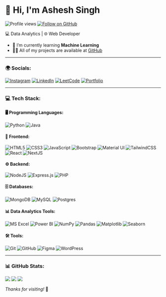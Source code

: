 # 👋 Hi, I'm Ashesh Singh

![Profile views](https://komarev.com/ghpvc/?username=Ashesh88&color=blue)
<a href="https://github.com/ashesh88" target="_blank">
  <img src="https://img.shields.io/github/followers/ashesh88?label=Follow&style=social" alt="Follow on GitHub" />
</a>


💻 Data Analytics | 🌐 Web Developer
  
- 🌱 I’m currently learning  **Machine Learning**  
- 👨‍💻 All of my projects are available at [GitHub](https://github.com/ashesh88)

---
### 🌍 Socials:

[![Instagram](https://img.shields.io/badge/Instagram-%23E4405F.svg?logo=Instagram&logoColor=white)](https://instagram.com/ashesh_146)
[![LinkedIn](https://img.shields.io/badge/LinkedIn-%230077B5.svg?logo=linkedin&logoColor=white)](https://www.linkedin.com/in/asheshsingh01/)
[![LeetCode](https://img.shields.io/badge/LeetCode-FFA116.svg?logo=leetcode&logoColor=white)](https://leetcode.com/u/asheshh/)
[![Portfolio](https://img.shields.io/badge/Portfolio-000000.svg?logo=About.me&logoColor=white)](https://ashesh88.github.io/portfolio/)


---
### 💻 Tech Stack:

#### 🖥️ Programming Languages:
![Python](https://img.shields.io/badge/Python-3776AB?style=for-the-badge&logo=python&logoColor=white)
![Java](https://img.shields.io/badge/Java-007396?style=for-the-badge&logo=java&logoColor=white)


#### 🎨 Frontend:
![HTML5](https://img.shields.io/badge/HTML5-E34F26?style=for-the-badge&logo=html5&logoColor=white)
![CSS3](https://img.shields.io/badge/CSS3-1572B6?style=for-the-badge&logo=css3&logoColor=white)
![JavaScript](https://img.shields.io/badge/JavaScript-323330?style=for-the-badge&logo=javascript&logoColor=%23F7DF1E)
![Bootstrap](https://img.shields.io/badge/Bootstrap-7952B3?style=for-the-badge&logo=bootstrap&logoColor=white)
![Material UI](https://img.shields.io/badge/MUI-007FFF?style=for-the-badge&logo=mui&logoColor=white)
![TailwindCSS](https://img.shields.io/badge/Tailwind_CSS-38B2AC?style=for-the-badge&logo=tailwind-css&logoColor=white)
![React](https://img.shields.io/badge/React-20232A?style=for-the-badge&logo=react&logoColor=61DAFB)
![NextJS](https://img.shields.io/badge/Next.js-000000?style=for-the-badge&logo=next.js&logoColor=white)

#### ⚙️ Backend:
![NodeJS](https://img.shields.io/badge/Node.js-6DA55F?style=for-the-badge&logo=node.js&logoColor=white)
![Express.js](https://img.shields.io/badge/Express.js-404D59?style=for-the-badge)
![PHP](https://img.shields.io/badge/PHP-777BB4?style=for-the-badge&logo=php&logoColor=white)

#### 🗄️ Databases:
![MongoDB](https://img.shields.io/badge/MongoDB-4EA94B?style=for-the-badge&logo=mongodb&logoColor=white)
![MySQL](https://img.shields.io/badge/MySQL-4479A1?style=for-the-badge&logo=mysql&logoColor=white)
![Postgres](https://img.shields.io/badge/Postgres-316192?style=for-the-badge&logo=postgresql&logoColor=white)

#### 📊 Data Analytics Tools:
![MS Excel](https://img.shields.io/badge/Microsoft_Excel-217346?style=for-the-badge&logo=microsoft-excel&logoColor=white)
![Power BI](https://img.shields.io/badge/Power%20BI-F2C811?style=for-the-badge&logo=powerbi&logoColor=black)
![NumPy](https://img.shields.io/badge/Numpy-013243?style=for-the-badge&logo=numpy&logoColor=white)
![Pandas](https://img.shields.io/badge/Pandas-150458?style=for-the-badge&logo=pandas&logoColor=white)
![Matplotlib](https://img.shields.io/badge/Matplotlib-00457C?style=for-the-badge&logo=matplotlib&logoColor=white)
![Seaborn](https://img.shields.io/badge/Seaborn-4C72B0?style=for-the-badge&logo=seaborn&logoColor=white)

#### 🛠️ Tools:
![Git](https://img.shields.io/badge/Git-F05033?style=for-the-badge&logo=git&logoColor=white)
![GitHub](https://img.shields.io/badge/GitHub-181717?style=for-the-badge&logo=github&logoColor=white)
![Figma](https://img.shields.io/badge/Figma-F24E1E?style=for-the-badge&logo=figma&logoColor=white)
![WordPress](https://img.shields.io/badge/WordPress-21759B?style=for-the-badge&logo=wordpress&logoColor=white)

---
### 📊 GitHub Stats:
![](https://github-readme-stats.vercel.app/api?username=ashesh88&theme=radical&hide_border=false&include_all_commits=true&count_private=true)
![](https://github-readme-streak-stats.herokuapp.com/?user=ashesh88&theme=radical&hide_border=false)
![](https://github-readme-stats.vercel.app/api/top-langs/?username=ashesh88&theme=radical&hide_border=false&layout=compact)



_Thanks for visiting!_ 🚀
